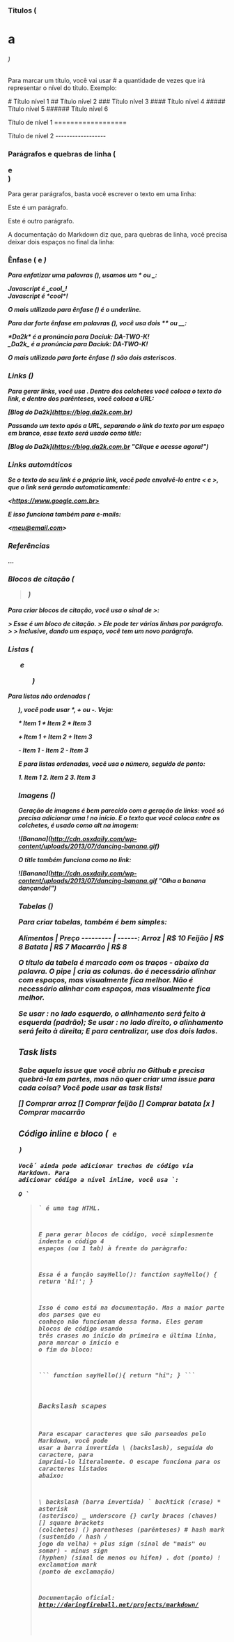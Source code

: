 ### Titulos (<h1> a <h6>)
Para marcar um título, você vai usar # a quantidade de vezes que irá representar o nível do título. Exemplo:

\# Título nível 1
\## Título nível 2
\### Título nível 3
\#### Título nível 4
\##### Título nível 5
\###### Título nível 6


Título de nível 1
\==================
  
Título de nível 2
\------------------

### Parágrafos e quebras de linha (<p> e <br />)
Para gerar parágrafos, basta você escrever o texto em uma linha:

Este é um parágrafo.
  
Este é outro parágrafo.


A documentação do Markdown diz que, para quebras de linha, você precisa deixar dois espaços no final da linha:

### Ênfase (<strong> e <em>)

Para enfatizar uma palavras (<em>), usamos um * ou _:

Javascript é \_cool_!  
Javascript é \*cool*!  

O mais utilizado para ênfase (<em>) é o underline.

Para dar forte ênfase em palavras (<strong>), você usa dois ** ou __:

\**Da2k** é a pronúncia para **Daciuk**: DA-TWO-K!  
\__Da2k__ é a pronúncia para __Daciuk__: DA-TWO-K!

O mais utilizado para forte ênfase (<strong>) são dois asteriscos.

### Links (<a>)

Para gerar links, você usa [](). Dentro dos colchetes você coloca o texto do link, e dentro dos parênteses, você coloca a URL:

\[Blog do Da2k](https://blog.da2k.com.br)

Passando um texto após a URL, separando o link do texto por um espaço em branco, esse texto será usado como title:

\[Blog do Da2k](https://blog.da2k.com.br "Clique e acesse agora!")

### Links automáticos

Se o texto do seu link é o próprio link, você pode envolvê-lo entre < e >, que o link será gerado automaticamente:

\<https://www.google.com.br>

E isso funciona também para e-mails:

\<meu@email.com>

### Referências 

...

### Blocos de citação (<blockquote>)

Para criar blocos de citação, você usa o sinal de >:

\> Esse é um bloco de citação.
\> Ele pode ter várias linhas por parágrafo.
\>
\> Inclusive, dando um espaço, você tem um novo parágrafo.

### Listas (<ul> e <ol>)

Para listas não ordenadas (<ul>), você pode usar *, + ou -. Veja:

\* Item 1
\* Item 2
\* Item 3
  
\+ Item 1
\+ Item 2
\+ Item 3
  
\- Item 1
\- Item 2
\- Item 3

E para listas ordenadas, você usa o número, seguido de ponto:

1\. Item 1
2\. Item 2
3\. Item 3

### Imagens (<img />)

Geração de imagens é bem parecido com a geração de links: você só precisa adicionar uma ! no início. E o texto que você coloca entre os colchetes, é usado como alt na imagem:

\![Banana]\(http://cdn.osxdaily.com/wp-content/uploads/2013/07/dancing-banana.gif)

O title também funciona como no link:

\![Banana]\(http://cdn.osxdaily.com/wp-content/uploads/2013/07/dancing-banana.gif "Olha a banana dançando!")

### Tabelas (<table>)

Para criar tabelas, também é bem simples:

Alimentos \| Preço
\--------- \| \------:
Arroz     \| R$ 10
Feijão    \| R$ 8
Batata    \| R$ 7
Macarrão  \| R$ 8

O título da tabela é marcado com os traços - abaixo da palavra. O pipe | cria as colunas. ão é necessário alinhar com espaços, mas visualmente fica melhor. Não é necessário alinhar com espaços, mas visualmente fica melhor. 

Se usar : no lado esquerdo, o alinhamento será feito à esquerda (padrão); Se usar : no lado direito, o alinhamento será feito à direita; E para centralizar, use dos dois lados.


### Task lists

Sabe aquela issue que você abriu no Github e precisa quebrá-la em partes, mas não quer criar uma issue para cada coisa? Você pode usar as task lists!

[] Comprar arroz
[] Comprar feijão
[] Comprar batata
[x ] Comprar macarrão

### Código inline e bloco (<code> e <pre>)

Vocế ainda pode adicionar trechos de código via Markdown. Para adicionar código a nível inline, você usa \`:

O \`<blockquote>\` é uma tag HTML.

E para gerar blocos de código, você simplesmente indenta o código 4 espaços (ou 1 tab) à frente do paràgrafo:

Essa é a função sayHello():
    function sayHello() {
      return 'hi!';
    }

Isso é como está na documentação. Mas a maior parte dos parses que eu conheço não funcionam dessa forma. Eles geram blocos de código usando três crases no início da primeira e última linha, para marcar o início e o fim do bloco:

\```
function sayHello(){
    return "hi";
}
\```

### Backslash scapes

Para escapar caracteres que são parseados pelo Markdown, você pode usar a barra invertida \ (backslash), seguida do caractere, para imprimí-lo literalmente. O escape funciona para os caracteres listados abaixo:

\\   backslash (barra invertida)
\`   backtick (crase)
\*   asterisk (asterisco)
\_   underscore
\{}  curly braces (chaves)
\[]  square brackets (colchetes)
\()  parentheses (parênteses)
\#   hash mark (sustenido / hash / jogo da velha)
\+   plus sign (sinal de "mais" ou somar)
\-   minus sign (hyphen) (sinal de menos ou hífen)
\.   dot (ponto)
\!   exclamation mark (ponto de exclamação)

Documentação oficial: http://daringfireball.net/projects/markdown/


